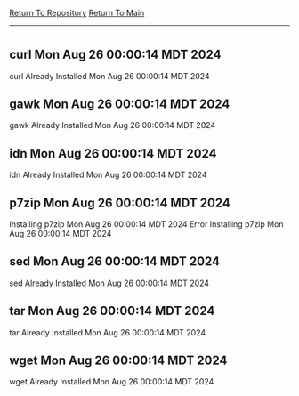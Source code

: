 [Return To Repository](https://github.com/DigitalWarrior/piholeparser/)
[Return To Main](https://github.com/DigitalWarrior/piholeparser/blob/master/RecentRunLogs/Mainlog.md)
____________________________________
# 
## curl Mon Aug 26 00:00:14 MDT 2024
curl Already Installed Mon Aug 26 00:00:14 MDT 2024
## gawk Mon Aug 26 00:00:14 MDT 2024
gawk Already Installed Mon Aug 26 00:00:14 MDT 2024
## idn Mon Aug 26 00:00:14 MDT 2024
idn Already Installed Mon Aug 26 00:00:14 MDT 2024
## p7zip Mon Aug 26 00:00:14 MDT 2024
Installing p7zip Mon Aug 26 00:00:14 MDT 2024
Error Installing p7zip Mon Aug 26 00:00:14 MDT 2024
## sed Mon Aug 26 00:00:14 MDT 2024
sed Already Installed Mon Aug 26 00:00:14 MDT 2024
## tar Mon Aug 26 00:00:14 MDT 2024
tar Already Installed Mon Aug 26 00:00:14 MDT 2024
## wget Mon Aug 26 00:00:14 MDT 2024
wget Already Installed Mon Aug 26 00:00:14 MDT 2024
